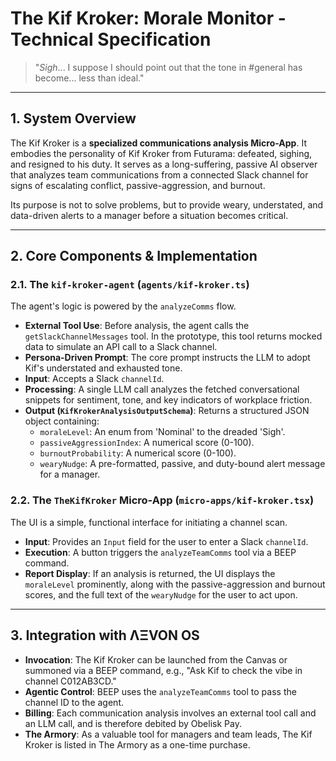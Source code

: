 # The Kif Kroker: Morale Monitor - Technical Specification

> "*Sigh*... I suppose I should point out that the tone in #general has become... less than ideal."

---

## 1. System Overview

The Kif Kroker is a **specialized communications analysis Micro-App**. It embodies the personality of Kif Kroker from Futurama: defeated, sighing, and resigned to his duty. It serves as a long-suffering, passive AI observer that analyzes team communications from a connected Slack channel for signs of escalating conflict, passive-aggression, and burnout.

Its purpose is not to solve problems, but to provide weary, understated, and data-driven alerts to a manager before a situation becomes critical.

---

## 2. Core Components & Implementation

### 2.1. The `kif-kroker-agent` (`agents/kif-kroker.ts`)
The agent's logic is powered by the `analyzeComms` flow.
- **External Tool Use**: Before analysis, the agent calls the `getSlackChannelMessages` tool. In the prototype, this tool returns mocked data to simulate an API call to a Slack channel.
- **Persona-Driven Prompt**: The core prompt instructs the LLM to adopt Kif's understated and exhausted tone.
- **Input**: Accepts a Slack `channelId`.
- **Processing**: A single LLM call analyzes the fetched conversational snippets for sentiment, tone, and key indicators of workplace friction.
- **Output (`KifKrokerAnalysisOutputSchema`)**: Returns a structured JSON object containing:
  - `moraleLevel`: An enum from 'Nominal' to the dreaded 'Sigh'.
  - `passiveAggressionIndex`: A numerical score (0-100).
  - `burnoutProbability`: A numerical score (0-100).
  - `wearyNudge`: A pre-formatted, passive, and duty-bound alert message for a manager.

### 2.2. The `TheKifKroker` Micro-App (`micro-apps/kif-kroker.tsx`)
The UI is a simple, functional interface for initiating a channel scan.
- **Input**: Provides an `Input` field for the user to enter a Slack `channelId`.
- **Execution**: A button triggers the `analyzeTeamComms` tool via a BEEP command.
- **Report Display**: If an analysis is returned, the UI displays the `moraleLevel` prominently, along with the passive-aggression and burnout scores, and the full text of the `wearyNudge` for the user to act upon.

---

## 3. Integration with ΛΞVON OS

- **Invocation**: The Kif Kroker can be launched from the Canvas or summoned via a BEEP command, e.g., "Ask Kif to check the vibe in channel C012AB3CD."
- **Agentic Control**: BEEP uses the `analyzeTeamComms` tool to pass the channel ID to the agent.
- **Billing**: Each communication analysis involves an external tool call and an LLM call, and is therefore debited by Obelisk Pay.
- **The Armory**: As a valuable tool for managers and team leads, The Kif Kroker is listed in The Armory as a one-time purchase.
